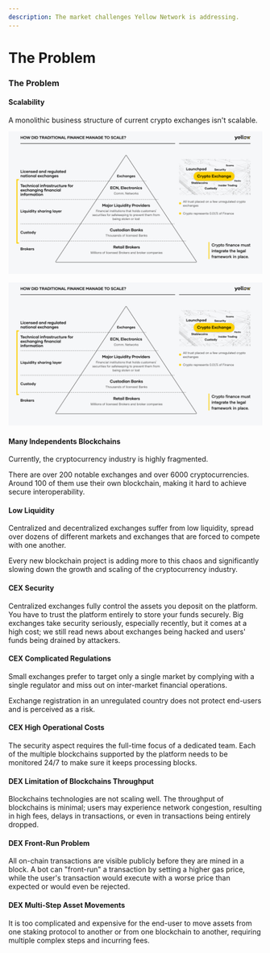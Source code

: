 ```yaml
---
description: The market challenges Yellow Network is addressing.
---
```


# The Problem

### The Problem <a href="#_udybe2pc46jg" id="_udybe2pc46jg"></a>

#### Scalability <a href="#_pj8bkb32jts7" id="_pj8bkb32jts7"></a>

A monolithic business structure of current crypto exchanges isn't scalable.

![Traditional finance vs. Crypto finance](<.gitbook/assets/Traditional finance vs. Crypto finance (1).png>)

![](<.gitbook/assets/Traditional finance vs. Crypto finance.png>)

#### Many Independents Blockchains <a href="#_rpdroawe59eb" id="_rpdroawe59eb"></a>

Currently, the cryptocurrency industry is highly fragmented.&#x20;

There are over 200 notable exchanges and over 6000 cryptocurrencies. Around 100 of them use their own blockchain, making it hard to achieve secure interoperability.

#### Low Liquidity <a href="#_c3n1dp2ojjwf" id="_c3n1dp2ojjwf"></a>

Centralized and decentralized exchanges suffer from low liquidity, spread over dozens of different markets and exchanges that are forced to compete with one another.&#x20;

Every new blockchain project is adding more to this chaos and significantly slowing down the growth and scaling of the cryptocurrency industry.

#### CEX Security <a href="#_a7ns84xisfgu" id="_a7ns84xisfgu"></a>

Centralized exchanges fully control the assets you deposit on the platform. You have to trust the platform entirely to store your funds securely. Big exchanges take security seriously, especially recently, but it comes at a high cost; we still read news about exchanges being hacked and users' funds being drained by attackers.

#### CEX Complicated Regulations <a href="#_5kcfiq383k3b" id="_5kcfiq383k3b"></a>

Small exchanges prefer to target only a single market by complying with a single regulator and miss out on inter-market financial operations.&#x20;

Exchange registration in an unregulated country does not protect end-users and is perceived as a risk.

#### CEX High Operational Costs <a href="#_emg1es6jeelj" id="_emg1es6jeelj"></a>

The security aspect requires the full-time focus of a dedicated team. Each of the multiple blockchains supported by the platform needs to be monitored 24/7 to make sure it keeps processing blocks.

#### DEX Limitation of Blockchains Throughput <a href="#_gat1xioip300" id="_gat1xioip300"></a>

Blockchains technologies are not scaling well. The throughput of blockchains is minimal; users may experience network congestion, resulting in high fees, delays in transactions, or even in transactions being entirely dropped.

#### DEX Front-Run Problem <a href="#_tfcy725mgxv4" id="_tfcy725mgxv4"></a>

All on-chain transactions are visible publicly before they are mined in a block. A bot can "front-run" a transaction by setting a higher gas price, while the user's transaction would execute with a worse price than expected or would even be rejected.

#### DEX Multi-Step Asset Movements <a href="#_bxf2nfrhp1bs" id="_bxf2nfrhp1bs"></a>

It is too complicated and expensive for the end-user to move assets from one staking protocol to another or from one blockchain to another, requiring multiple complex steps and incurring fees.
